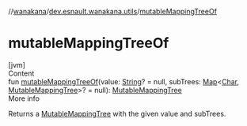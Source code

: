 //[wanakana](../index.md)/[dev.esnault.wanakana.utils](index.md)/[mutableMappingTreeOf](mutable-mapping-tree-of.md)



# mutableMappingTreeOf  
[jvm]  
Content  
fun [mutableMappingTreeOf](mutable-mapping-tree-of.md)(value: [String](https://kotlinlang.org/api/latest/jvm/stdlib/kotlin/-string/index.html)? = null, subTrees: [Map](https://kotlinlang.org/api/latest/jvm/stdlib/kotlin.collections/-map/index.html)<[Char](https://kotlinlang.org/api/latest/jvm/stdlib/kotlin/-char/index.html), [MutableMappingTree](-mutable-mapping-tree/index.md)>? = null): [MutableMappingTree](-mutable-mapping-tree/index.md)  
More info  


Returns a [MutableMappingTree](-mutable-mapping-tree/index.md) with the given value and subTrees.

  



